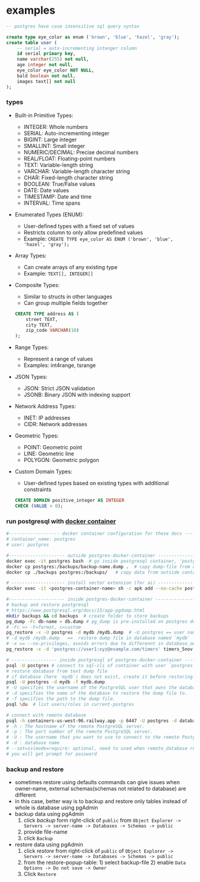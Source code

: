 # examples

```sql
-- postgres have case insensitive sql query syntax

create type eye_color as enum ('brown', 'blue', 'hazel', 'gray');
create table user (
    -- serial = auto-incrementing intenger column
    id serial primary key,
    name varchar(255) not null,
    age integer not null,
    eye_color eye_color NOT NULL,
    bald boolean not null,
    images text[] not null
);
```

### types

- Built-in Primitive Types:

  - INTEGER: Whole numbers
  - SERIAL: Auto-incrementing integer
  - BIGINT: Large integer
  - SMALLINT: Small integer
  - NUMERIC/DECIMAL: Precise decimal numbers
  - REAL/FLOAT: Floating-point numbers
  - TEXT: Variable-length string
  - VARCHAR: Variable-length character string
  - CHAR: Fixed-length character string
  - BOOLEAN: True/False values
  - DATE: Date values
  - TIMESTAMP: Date and time
  - INTERVAL: Time spans

- Enumerated Types (ENUM):

  - User-defined types with a fixed set of values
  - Restricts column to only allow predefined values
  - Example: `CREATE TYPE eye_color AS ENUM ('brown', 'blue', 'hazel', 'gray');`

- Array Types:

  - Can create arrays of any existing type
  - Example: `TEXT[], INTEGER[]`

- Composite Types:

  - Similar to structs in other languages
  - Can group multiple fields together

  ```sql
  CREATE TYPE address AS (
      street TEXT,
      city TEXT,
      zip_code VARCHAR(10)
  );
  ```

- Range Types:

  - Represent a range of values
  - Examples: int4range, tsrange

- JSON Types:

  - JSON: Strict JSON validation
  - JSONB: Binary JSON with indexing support

- Network Address Types:

  - INET: IP addresses
  - CIDR: Network addresses

- Geometric Types:

  - POINT: Geometric point
  - LINE: Geometric line
  - POLYGON: Geometric polygon

- Custom Domain Types:
  - User-defined types based on existing types with additional constraints
  ```sql
  CREATE DOMAIN positive_integer AS INTEGER
  CHECK (VALUE > 0);
  ```

### run postgresql with [docker container](https://hub.docker.com/_/postgres)

```bash
#------------------- docker container configuration for these docs -------------------
# container_name: postgres
# user: postgres

#--------------------- outside postgres-docker-container -----------------------------------
docker exec -it postgres bash  # go inside postgresql container, 'postgres' is container-name
docker cp postgres:/backups/backup-name.dump .  # copy dump-file from container to outside container
docker cp ./backups postgres:/backups/   # copy data from outside container to inside containe

# -------------------- install vector extension (for ai) -------------
docker exec -it <postgres-container-name> sh -c apk add --no-cache postgresql-contrib-vector

#--------------------- inside postgres-docker-container ----------------------------------------
# backup and restore postgresql
# https://www.postgresql.org/docs/15/app-pgdump.html
mkdir backups && cd backups  # create folder to store backups
pg_dump -Fc db-name > db.dump # pg_dump is pre-installed on postgres docker-image
# -Fc => -F=format, c=custom
pg_restore -x -U postgres -d mydb /mydb.dump  # -U postgres == user named `postgres` will be the owner of database
# -d mydb /mydb.dump   ==  restore dump file in database named `mydb`
# -x == --no-privileges, avoids errors due to differennt in database_owner @backup_container and @restore_container
pg_restore -x -d 'postgres://user1:xyz@example.com/timers' timers_5nov.dump # restore to remote_database

# ----------------- inside postgresql of postgres-docker-container -------------------------------
psql -U postgres # connect to sql-cli of container with user `postgres`
# restore database from text dump file
# if database (here `mydb`) does not exist, create it before restoring dump file
psql -U postgres -d mydb -f mydb.dump
# -U specifies the username of the PostgreSQL user that owns the database.
# -d specifies the name of the database to restore the dump file to.
# -f specifies the path to the dump file.
psql \du  # list users/roles in current-postgres

# connect with remote database
psql -h containers-us-west-96.railway.app -p 6447 -U postgres -d database1 --set=sslmode=require
# -h : The hostname of the remote PostgreSQL server.
# -p : The port number of the remote PostgreSQL server.
# -U : The username that you want to use to connect to the remote PostgreSQL server.
# -d : database name
# --set=sslmode=require: optional, need to used when remote_database requires ssl-connection
# you will get prompt for password

```

### backup and restore

- sometimes restore using defaults commands can give issues when owner-name, external schemas(schemas not related to database) are different
- in this case, better way is to backup and restore only tables instead of whole is database using pgAdmin
- backup data using pgAdmin
  1. click _backup_ form right-click of `public` from `Object Explorer -> Servers -> server-name -> Databases -> Schemas -> public`
  2. provide file-name
  3. click `Backup`
- restore data using pgAdmin
  1. click _restore_ from right-click of `public` of `Object Explorer -> Servers -> server-name -> Databases -> Schemas -> public`
  2. from the restore-popup-table: 1) select backup-file 2) enable `Data Options -> Do not save -> Owner`
  3. Click `Restore`
